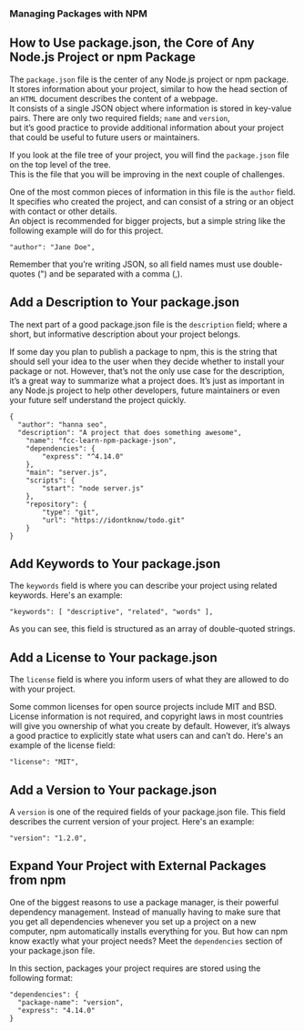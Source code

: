 ### Managing Packages with NPM

## How to Use package.json, the Core of Any Node.js Project or npm Package

The `package.json` file is the center of any Node.js project or npm package.  
It stores information about your project, similar to how the head section of an `HTML` document describes the content of a webpage.  
It consists of a single JSON object where information is stored in key-value pairs. There are only two required fields; `name` and `version`,  
but it’s good practice to provide additional information about your project that could be useful to future users or maintainers.  

If you look at the file tree of your project, you will find the `package.json` file on the top level of the tree.  
This is the file that you will be improving in the next couple of challenges.  

One of the most common pieces of information in this file is the `author` field.  
It specifies who created the project, and can consist of a string or an object with contact or other details.  
An object is recommended for bigger projects, but a simple string like the following example will do for this project.  
```
"author": "Jane Doe",
```
Remember that you’re writing JSON, so all field names must use double-quotes (") and be separated with a comma (,).

## Add a Description to Your package.json

The next part of a good package.json file is the `description` field; where a short, but informative description about your project belongs.

If some day you plan to publish a package to npm, this is the string that should sell your idea to the user when they decide whether to install your package or not. However, that’s not the only use case for the description, it’s a great way to summarize what a project does. It’s just as important in any Node.js project to help other developers, future maintainers or even your future self understand the project quickly.


```
{
  "author": "hanna seo",
  "description": "A project that does something awesome",
	"name": "fcc-learn-npm-package-json",
	"dependencies": {
		"express": "^4.14.0"
	},
	"main": "server.js",
	"scripts": {
		"start": "node server.js"
	},
	"repository": {
		"type": "git",
		"url": "https://idontknow/todo.git"
	}
}
```

## Add Keywords to Your package.json
The `keywords` field is where you can describe your project using related keywords. Here's an example:
```
"keywords": [ "descriptive", "related", "words" ],
```
As you can see, this field is structured as an array of double-quoted strings.

## Add a License to Your package.json
The `license` field is where you inform users of what they are allowed to do with your project.

Some common licenses for open source projects include MIT and BSD. License information is not required, and copyright laws in most countries will give you ownership of what you create by default. However, it’s always a good practice to explicitly state what users can and can’t do. Here's an example of the license field:
```
"license": "MIT",
```

## Add a Version to Your package.json
A `version` is one of the required fields of your package.json file. This field describes the current version of your project. Here's an example:
```
"version": "1.2.0",
```

## Expand Your Project with External Packages from npm
One of the biggest reasons to use a package manager, is their powerful dependency management. Instead of manually having to make sure that you get all dependencies whenever you set up a project on a new computer, npm automatically installs everything for you. But how can npm know exactly what your project needs? Meet the `dependencies` section of your package.json file.

In this section, packages your project requires are stored using the following format:
```
"dependencies": {
  "package-name": "version",
  "express": "4.14.0"
}
```

